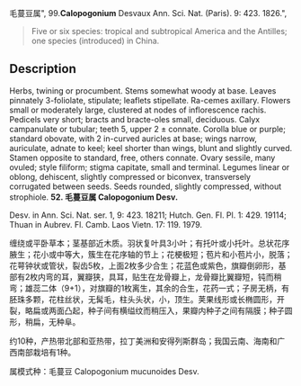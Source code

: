毛蔓豆属",
99.**Calopogonium** Desvaux Ann. Sci. Nat. (Paris). 9: 423. 1826.",

> Five or six species: tropical and subtropical America and the Antilles; one species (introduced) in China.

## Description
Herbs, twining or procumbent. Stems somewhat woody at base. Leaves pinnately 3-foliolate, stipulate; leaflets stipellate. Ra-cemes axillary. Flowers small or moderately large, clustered at nodes of inflorescence rachis. Pedicels very short; bracts and bracte-oles small, deciduous. Calyx campanulate or tubular; teeth 5, upper 2 ± connate. Corolla blue or purple; standard obovate, with 2 in-curved auricles at base; wings narrow, auriculate, adnate to keel; keel shorter than wings, blunt and slightly curved. Stamen opposite to standard, free, others connate. Ovary sessile, many ovuled; style filiform; stigma capitate, small and terminal. Legumes linear or oblong, dehiscent, slightly compressed or biconvex, transversely corrugated between seeds. Seeds rounded, slightly compressed, without strophiole.
**52. 毛蔓豆属 Calopogonium Desv.**

Desv. in Ann. Sci. Nat. ser. 1, 9: 423. 18211; Hutch. Gen. Fl. Pl. 1: 429. 19114; Thuan in Aubrev. Fl. Camb. Laos Vietn. 17: 119. 1979.

缠绕或平卧草本；茎基部近木质。羽状复叶具3小叶；有托叶或小托叶。总状花序腋生；花小或中等大，簇生在花序轴的节上；花梗极短；苞片和小苞片小，脱落；花萼钟状或管状，裂齿5枚，上面2枚多少合生；花蓝色或紫色，旗瓣倒卵形，基部有2枚内弯的耳，翼瓣狭，具耳，贴生在龙骨瓣上，龙骨瓣比翼瓣短，钝而稍弯；雄蕊二体（9+1），对旗瓣的1枚离生，其余的合生，花药一式；子房无柄，有胚珠多颗，花柱丝状，无髯毛，柱头头状，小，顶生。荚果线形或长椭圆形，开裂，略扁或两面凸起，种子间有横缢纹而稍压入，果瓣内种子之间有隔膜；种子圆形，稍扁，无种阜。

约10种，产热带北部和亚热带，拉丁美洲和安得列斯群岛；我国云南、海南和广西南部栽培有1种。

属模式种：毛蔓豆 Calopogonium mucunoides Desv.
